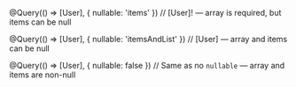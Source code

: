 @Query(() => [User], { nullable: 'items' })
// [User]! — array is required, but items can be null

@Query(() => [User], { nullable: 'itemsAndList' })
// [User] — array and items can be null

@Query(() => [User], { nullable: false })
// Same as no `nullable` — array and items are non-null